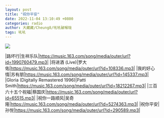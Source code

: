 ```yaml
---
layout: post
title: "祝你平安"
date: 2022-11-04 13:10:49 +0800
categories: radio
author: 大藏藏/Cheung8/吼吼破喉咙
tags: 吼吼
---
```

![]({{site.baseurl}}/images/cover_20221104.jpg)

|路坏行|生祥乐队|https://music.163.com/song/media/outer/url?id=1990760479.mp3|
|将进酒 (Live)|罗大佑|https://music.163.com/song/media/outer/url?id=108336.mp3|
|我的好心情|苏有朋|https://music.163.com/song/media/outer/url?id=145337.mp3|
|Gloria (Digitally Remastered 1996)|Patti Smith|https://music.163.com/song/media/outer/url?id=18212267.mp3|
|三百六十五个祝福|蔡国庆|https://music.163.com/song/media/outer/url?id=65515.mp3|
|祝你一路顺风|吴奇隆|https://music.163.com/song/media/outer/url?id=5274363.mp3|
|祝你平安|孙悦|https://music.163.com/song/media/outer/url?id=290589.mp3|

